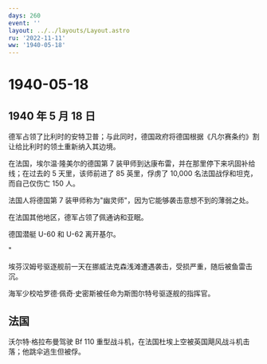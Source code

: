 ```yaml
---
days: 260
event: ''
layout: ../../layouts/Layout.astro
ru: '2022-11-11'
ww: '1940-05-18'
---
```


# 1940-05-18

## 1940 年 5 月 18 日

德军占领了比利时的安特卫普；与此同时，德国政府将德国根据《凡尔赛条约》割让给比利时的领土重新纳入其边境。

在法国，埃尔温·隆美尔的德国第 7
装甲师到达康布雷，并在那里停下来巩固补给线；在过去的 5 天里，该师前进了
85 英里，俘虏了 10,000 名法国战俘和坦克，而自己仅伤亡 150 人。

法国人将德国第 7 装甲师称为"幽灵师"，因为它能够袭击意想不到的薄弱之处。

在法国其他地区，德军占领了佩通讷和亚眠。

德国潜艇 U-60 和 U-62 离开基尔。

"

埃芬汉姆号驱逐舰前一天在挪威法克森浅滩遭遇袭击，受损严重，随后被鱼雷击沉。

海军少校哈罗德·佩奇·史密斯被任命为斯图尔特号驱逐舰的指挥官。

## 法国

沃尔特·格拉布曼驾驶 Bf 110
重型战斗机，在法国杜埃上空被英国飓风战斗机击落；他跳伞逃生但被俘。